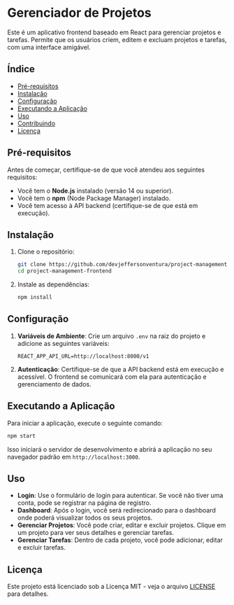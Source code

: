 # Gerenciador de Projetos

Este é um aplicativo frontend baseado em React para gerenciar projetos e tarefas. Permite que os usuários criem, editem e excluam projetos e tarefas, com uma interface amigável.

## Índice
- [Pré-requisitos](#pré-requisitos)
- [Instalação](#instalação)
- [Configuração](#configuração)
- [Executando a Aplicação](#executando-a-aplicação)
- [Uso](#uso)
- [Contribuindo](#contribuindo)
- [Licença](#licença)

## Pré-requisitos

Antes de começar, certifique-se de que você atendeu aos seguintes requisitos:
- Você tem o **Node.js** instalado (versão 14 ou superior).
- Você tem o **npm** (Node Package Manager) instalado.
- Você tem acesso à API backend (certifique-se de que está em execução).

## Instalação

1. Clone o repositório:
   ```bash
   git clone https://github.com/devjeffersonventura/project-management-frontend.git
   cd project-management-frontend
   ```

2. Instale as dependências:
   ```bash
   npm install
   ```

## Configuração

1. **Variáveis de Ambiente**: Crie um arquivo `.env` na raiz do projeto e adicione as seguintes variáveis:
   ```env
   REACT_APP_API_URL=http://localhost:8000/v1
   ```

2. **Autenticação**: Certifique-se de que a API backend está em execução e acessível. O frontend se comunicará com ela para autenticação e gerenciamento de dados.

## Executando a Aplicação

Para iniciar a aplicação, execute o seguinte comando:
```bash
npm start
```

Isso iniciará o servidor de desenvolvimento e abrirá a aplicação no seu navegador padrão em `http://localhost:3000`.

## Uso

- **Login**: Use o formulário de login para autenticar. Se você não tiver uma conta, pode se registrar na página de registro.
- **Dashboard**: Após o login, você será redirecionado para o dashboard onde poderá visualizar todos os seus projetos.
- **Gerenciar Projetos**: Você pode criar, editar e excluir projetos. Clique em um projeto para ver seus detalhes e gerenciar tarefas.
- **Gerenciar Tarefas**: Dentro de cada projeto, você pode adicionar, editar e excluir tarefas.

## Licença

Este projeto está licenciado sob a Licença MIT - veja o arquivo [LICENSE](LICENSE) para detalhes.
